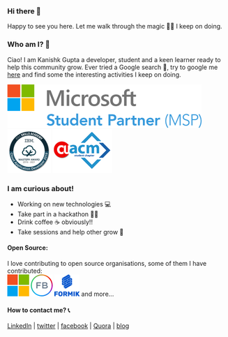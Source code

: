 ### Hi there 👋
Happy to see you here. Let me walk through the magic 🧙‍♂️ I keep on doing.

### Who am I? 🤨
Ciao! I am Kanishk Gupta a developer, student and a keen learner ready to help this community grow. Ever tried a Google search 🤔, try to google me [here](https://www.google.com/search?q=gkanishk) and find some the interesting activities I keep on doing.  

[![msp](https://raw.githubusercontent.com/gkanishk/gkanishk/master/assets/msp.png)](https://studentpartners.microsoft.com/en-us/Account/DisplayMSPCertificate?url=59811a32917a4f6fae6ca8e4fd28ad40)  [![ibm](https://raw.githubusercontent.com/gkanishk/gkanishk/master/assets/ibm.png)](https://www.youracclaim.com/badges/38c86a20-f6fa-4e11-b5ab-2f94906b4a20/linked_in_profile) ![acm](https://raw.githubusercontent.com/gkanishk/gkanishk/master/assets/acm.png)

### I am curious about!
- Working on new technologies 💻  
- Take part in a hackathon 🐱‍💻 
- Drink coffee ☕ obviously!!
- Take sessions and help other grow 🤝

#### Open Source:
I love contributing to open source organisations, some of them I have contributed:  
![ms](https://raw.githubusercontent.com/gkanishk/gkanishk/master/assets/ms.png)    ![fb](https://raw.githubusercontent.com/gkanishk/gkanishk/master/assets/f.png)    ![form](https://raw.githubusercontent.com/gkanishk/gkanishk/master/assets/form.png) and more...

#### How to contact me? 📞
[LinkedIn](https://linkedin.com/in/gkanishk) | [twitter](https://twitter.com/gkanishk_) | [facebook](https://www.facebook.com/gkanishk1) | [Quora](https://www.quora.com/profile/Kanishk-Gupta-51) | [blog](https://gkanishk-blog.netlify.app/)


<!--
**gkanishk/gkanishk** is a ✨ _special_ ✨ repository because its `README.md` (this file) appears on your GitHub profile.

Here are some ideas to get you started:

- 🔭 I’m currently working on ...
- 🌱 I’m currently learning ...
- 👯 I’m looking to collaborate on ...
- 🤔 I’m looking for help with ...
- 💬 Ask me about ...
- 📫 How to reach me: ...
- 😄 Pronouns: ...
- ⚡ Fun fact: ...
-->
